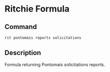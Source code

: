 # Ritchie Formula

## Command

```bash
rit pontomais reports solicitations
```

## Description

Formula returning Pontomais solicitations reports.
